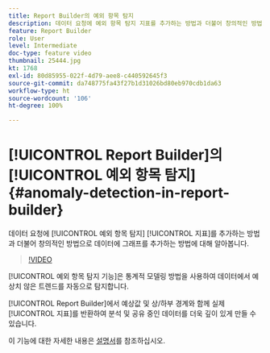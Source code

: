 ```yaml
---
title: Report Builder의 예외 항목 탐지
description: 데이터 요청에 예외 항목 탐지 지표를 추가하는 방법과 더불어 창의적인 방법으로 데이터에 그래프를 추가하는 방법에 대해 알아봅니다.
feature: Report Builder
role: User
level: Intermediate
doc-type: feature video
thumbnail: 25444.jpg
kt: 1768
exl-id: 80d85955-022f-4d79-aee8-c440592645f3
source-git-commit: da748775fa43f27b1d31026bd80eb970cdb1da63
workflow-type: ht
source-wordcount: '106'
ht-degree: 100%

---
```


# [!UICONTROL Report Builder]의 [!UICONTROL 예외 항목 탐지] {#anomaly-detection-in-report-builder}

데이터 요청에 [!UICONTROL 예외 항목 탐지] [!UICONTROL 지표]를 추가하는 방법과 더불어 창의적인 방법으로 데이터에 그래프를 추가하는 방법에 대해 알아봅니다.

>[!VIDEO](https://video.tv.adobe.com/v/23543/?quality=12)

[!UICONTROL 예외 항목 탐지 기능]은 통계적 모델링 방법을 사용하여 데이터에서 예상치 않은 트렌드를 자동으로 탐지합니다.

[!UICONTROL Report Builder]에서 예상값 및 상/하부 경계와 함께 실제 [!UICONTROL 지표]를 반환하여 분석 및 공유 중인 데이터를 더욱 깊이 있게 만들 수 있습니다.

이 기능에 대한 자세한 내용은 [설명서](https://experienceleague.adobe.com/docs/analytics/analyze/analysis-workspace/virtual-analyst/anomaly-detection/statistics-anomaly-detection.html?lang=ko)를 참조하십시오.
